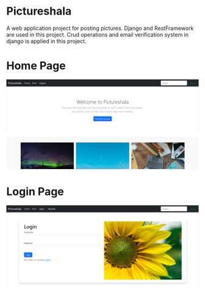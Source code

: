# Pictureshala
A web application project for posting pictures. Django and RestFramework are used in this project. Crud operations and email verification system in django is applied in this project.

# Home Page

![Home Page](https://github.com/shrey265/Pictureshala/blob/master/static/homepage.png?raw=true)

# Login Page


![Login Page](https://github.com/shrey265/Pictureshala/blob/master/static/loginpage.png?raw=true)
